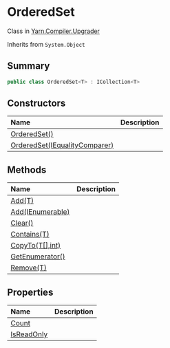 # OrderedSet

Class in [Yarn.Compiler.Upgrader](/api/csharp/yarn.compiler.upgrader.md)

Inherits from `System.Object`

## Summary



```csharp
public class OrderedSet<T> : ICollection<T>
```

## Constructors

|Name|Description|
|:---|:---|
|[OrderedSet()](/api/csharp/yarn.compiler.upgrader.orderedset..ctor-1.md)||
|[OrderedSet(IEqualityComparer<T>)](/api/csharp/yarn.compiler.upgrader.orderedset..ctor-2.md)||

## Methods

|Name|Description|
|:---|:---|
|[Add(T)](/api/csharp/yarn.compiler.upgrader.orderedset.add-2.md)||
|[Add(IEnumerable<T>)](/api/csharp/yarn.compiler.upgrader.orderedset.add-1.md)||
|[Clear()](/api/csharp/yarn.compiler.upgrader.orderedset.clear.md)||
|[Contains(T)](/api/csharp/yarn.compiler.upgrader.orderedset.contains.md)||
|[CopyTo(T[],int)](/api/csharp/yarn.compiler.upgrader.orderedset.copyto.md)||
|[GetEnumerator()](/api/csharp/yarn.compiler.upgrader.orderedset.getenumerator.md)||
|[Remove(T)](/api/csharp/yarn.compiler.upgrader.orderedset.remove.md)||

## Properties

|Name|Description|
|:---|:---|
|[Count](/api/csharp/yarn.compiler.upgrader.orderedset.count.md)||
|[IsReadOnly](/api/csharp/yarn.compiler.upgrader.orderedset.isreadonly.md)||

